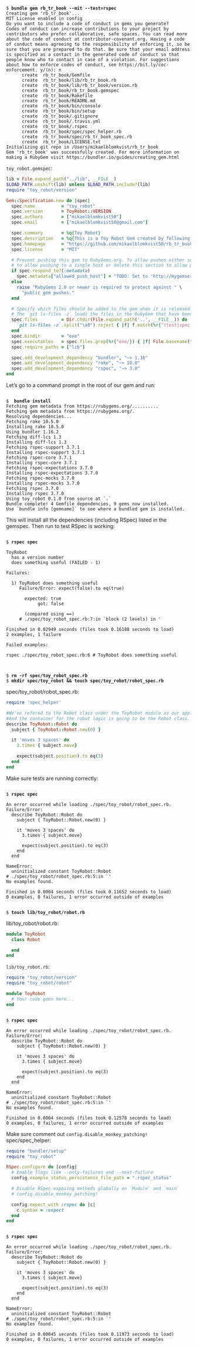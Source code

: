 <pre><code>
$ <b>bundle gem rb_tr_book --mit --test=rspec</b>
Creating gem 'rb_tr_book'...
MIT License enabled in config
Do you want to include a code of conduct in gems you generate?
Codes of conduct can increase contributions to your project by contributors who prefer collaborative, safe spaces. You can read more about the code of conduct at contributor-covenant.org. Having a code of conduct means agreeing to the responsibility of enforcing it, so be sure that you are prepared to do that. Be sure that your email address is specified as a contact in the generated code of conduct so that people know who to contact in case of a violation. For suggestions about how to enforce codes of conduct, see https://bit.ly/coc-enforcement. y/(n): n
      create  rb_tr_book/Gemfile
      create  rb_tr_book/lib/rb_tr_book.rb
      create  rb_tr_book/lib/rb_tr_book/version.rb
      create  rb_tr_book/rb_tr_book.gemspec
      create  rb_tr_book/Rakefile
      create  rb_tr_book/README.md
      create  rb_tr_book/bin/console
      create  rb_tr_book/bin/setup
      create  rb_tr_book/.gitignore
      create  rb_tr_book/.travis.yml
      create  rb_tr_book/.rspec
      create  rb_tr_book/spec/spec_helper.rb
      create  rb_tr_book/spec/rb_tr_book_spec.rb
      create  rb_tr_book/LICENSE.txt
Initializing git repo in /Users/mikaelblomkvist/rb_tr_book
Gem 'rb_tr_book' was successfully created. For more information on making a RubyGem visit https://bundler.io/guides/creating_gem.html
</pre></code>

`toy_robot.gemspec`:
```ruby
lib = File.expand_path("../lib", __FILE__)
$LOAD_PATH.unshift(lib) unless $LOAD_PATH.include?(lib)
require "toy_robot/version"

Gem::Specification.new do |spec|
  spec.name          = "toy_robot"
  spec.version       = ToyRobot::VERSION
  spec.authors       = ["mikaelblomkvist50"]
  spec.email         = ["mikaelblomkvist50@gmail.com"]

  spec.summary       = %q{Toy Robot}
  spec.description   = %q{This is a Toy Robot Gem created by following Ryan Bigg's book.}
  spec.homepage      = "https://github.com/mikaelblomkvist50/rb_tr_book"
  spec.license       = "MIT"

  # Prevent pushing this gem to RubyGems.org. To allow pushes either set the 'allowed_push_host'
  # to allow pushing to a single host or delete this section to allow pushing to any host.
  if spec.respond_to?(:metadata)
    spec.metadata["allowed_push_host"] = "TODO: Set to 'http://mygemserver.com'"
  else
    raise "RubyGems 2.0 or newer is required to protect against " \
      "public gem pushes."
  end

  # Specify which files should be added to the gem when it is released.
  # The `git ls-files -z` loads the files in the RubyGem that have been added into git.
  spec.files         = Dir.chdir(File.expand_path('..', __FILE__)) do
    `git ls-files -z`.split("\x0").reject { |f| f.match(%r{^(test|spec|features)/}) }
  end
  spec.bindir        = "exe"
  spec.executables   = spec.files.grep(%r{^exe/}) { |f| File.basename(f) }
  spec.require_paths = ["lib"]

  spec.add_development_dependency "bundler", "~> 1.16"
  spec.add_development_dependency "rake", "~> 10.0"
  spec.add_development_dependency "rspec", "~> 3.0"
end
```

Let’s go to a command prompt in the root of our gem and run:
<pre><code>
$ <b> bundle install</b>
Fetching gem metadata from https://rubygems.org/..........
Fetching gem metadata from https://rubygems.org/.
Resolving dependencies...
Fetching rake 10.5.0
Installing rake 10.5.0
Using bundler 1.16.2
Fetching diff-lcs 1.3
Installing diff-lcs 1.3
Fetching rspec-support 3.7.1
Installing rspec-support 3.7.1
Fetching rspec-core 3.7.1
Installing rspec-core 3.7.1
Fetching rspec-expectations 3.7.0
Installing rspec-expectations 3.7.0
Fetching rspec-mocks 3.7.0
Installing rspec-mocks 3.7.0
Fetching rspec 3.7.0
Installing rspec 3.7.0
Using toy_robot 0.1.0 from source at `.`
Bundle complete! 4 Gemfile dependencies, 9 gems now installed.
Use `bundle info [gemname]` to see where a bundled gem is installed.
</pre></code>

This will install all the dependencies (including RSpec) listed in the gemspec. Then run to test RSpec is working:
<pre><code>
$ <b>rspec spec</b>

ToyRobot
  has a version number
  does something useful (FAILED - 1)

Failures:

  1) ToyRobot does something useful
     Failure/Error: expect(false).to eq(true)

       expected: true
            got: false

       (compared using ==)
     # ./spec/toy_robot_spec.rb:7:in `block (2 levels) in <top (required)>'

Finished in 0.02949 seconds (files took 0.16188 seconds to load)
2 examples, 1 failure

Failed examples:

rspec ./spec/toy_robot_spec.rb:6 # ToyRobot does something useful

</pre></code>

<pre><code>
$ <b>rm -rf spec/toy_robot_spec.rb</b>
$ <b>mkdir spec/toy_robot && touch spec/toy_robot/robot_spec.rb</b>
</pre></code>

spec/toy_robot/robot_spec.rb:
```ruby
require 'spec_helper'

#We've refered to the Robot class under the ToyRobot module as our application is called ToyRobot.
#And the container for the robot logic is going to be the Robot class.
describe ToyRobot::Robot do
  subject { ToyRobot::Robot.new(0) }

  it 'moves 3 spaces' do
    3.times { subject.move}

    expect(subject.position).to eq(3)
  end
end
```

Make sure tests are running correctly:
<pre><code>
$ <b>rspec spec</b>

An error occurred while loading ./spec/toy_robot/robot_spec.rb.
Failure/Error:
  describe ToyRobot::Robot do
    subject { ToyRobot::Robot.new(0) }

    it 'moves 3 spaces' do
      3.times { subject.move}

      expect(subject.position).to eq(3)
    end
  end

NameError:
  uninitialized constant ToyRobot::Robot
# ./spec/toy_robot/robot_spec.rb:5:in `<top (required)>'
No examples found.

Finished in 0.0004 seconds (files took 0.11652 seconds to load)
0 examples, 0 failures, 1 error occurred outside of examples
</pre></code>

<pre><code>
$ <b>touch lib/toy_robot/robot.rb</b>
</pre></code>

lib/toy_robot/robot.rb:
```ruby
module ToyRobot
  class Robot

  end
end
```

`lib/toy_robot.rb`:
```ruby
require "toy_robot/version"
require "toy_robot/robot"

module ToyRobot
  # Your code goes here...
end
```

<pre><code>
$ <b>rspec spec</b>

An error occurred while loading ./spec/toy_robot/robot_spec.rb.
Failure/Error:
  describe ToyRobot::Robot do
    subject { ToyRobot::Robot.new(0) }

    it 'moves 3 spaces' do
      3.times { subject.move}

      expect(subject.position).to eq(3)
    end
  end

NameError:
  uninitialized constant ToyRobot::Robot
# ./spec/toy_robot/robot_spec.rb:5:in `<top (required)>'
No examples found.

Finished in 0.0004 seconds (files took 0.12578 seconds to load)
0 examples, 0 failures, 1 error occurred outside of examples
</pre></code>

Make sure comment out `config.disable_monkey_patching!` spec/spec_helper:
```ruby
require "bundler/setup"
require "toy_robot"

RSpec.configure do |config|
  # Enable flags like --only-failures and --next-failure
  config.example_status_persistence_file_path = ".rspec_status"

  # Disable RSpec exposing methods globally on `Module` and `main`
  # config.disable_monkey_patching!

  config.expect_with :rspec do |c|
    c.syntax = :expect
  end
end
```

<pre><code>
$ <b>rspec spec</b>

An error occurred while loading ./spec/toy_robot/robot_spec.rb.
Failure/Error:
  describe ToyRobot::Robot do
    subject { ToyRobot::Robot.new(0) }

    it 'moves 3 spaces' do
      3.times { subject.move}

      expect(subject.position).to eq(3)
    end
  end

NameError:
  uninitialized constant ToyRobot::Robot
# ./spec/toy_robot/robot_spec.rb:5:in `<top (required)>'
No examples found.

Finished in 0.00045 seconds (files took 0.11973 seconds to load)
0 examples, 0 failures, 1 error occurred outside of examples
</pre></code>
